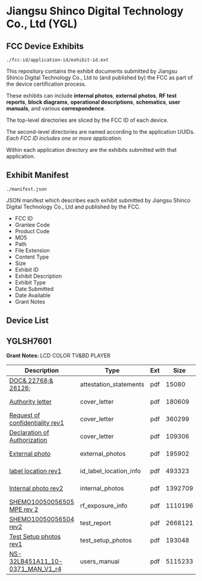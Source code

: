 # Jiangsu Shinco Digital Technology Co., Ltd (YGL)
## FCC Device Exhibits

```
./fcc-id/application-id/exhibit-id.ext
```

This repository contains the exhibit documents submitted by Jiangsu Shinco Digital Technology Co., Ltd to (and published by) the FCC as part of the device certification process.

These exhibits can include **internal photos**, **external photos**, **RF test reports**, **block diagrams**, **operational descriptions**, **schematics**, **user manuals**, and various **correspondence**.

The top-level directories are sliced by the FCC ID of each device.

The second-level directories are named according to the application UUIDs. *Each FCC ID includes one or more application.*

Within each application directory are the exhibits submitted with that application. 

## Exhibit Manifest

```
./manifest.json
```

JSON manifest which describes each exhibit submitted by Jiangsu Shinco Digital Technology Co., Ltd and published by the FCC.

- FCC ID
- Grantee Code
- Product Code
- MD5
- Path
- File Extension
- Content Type
- Size
- Exhibit ID
- Exhibit Description
- Exhibit Type
- Date Submitted
- Date Available
- Grant Notes

## Device List
## YGLSH7601
**Grant Notes:** LCD COLOR TV&BD PLAYER

| Description | Type | Ext | Size | Submitted | Available |
| ----------- | ---- | --- | ---- | --------- | --------- |
| [DOC& 22768;& 26126;](YGLSH7601/4ae590224698c293b3babd1d2cbddc01/1313035.pdf) | attestation_statements | pdf | 15080 | 2010-07-18 | 2010-07-20 |
| [Authority letter](YGLSH7601/4ae590224698c293b3babd1d2cbddc01/1313038.pdf) | cover_letter | pdf | 180609 | 2010-07-18 | 2010-07-20 |
| [Request of confidentiality rev1](YGLSH7601/4ae590224698c293b3babd1d2cbddc01/1313430.pdf) | cover_letter | pdf | 360299 | 2010-07-19 | 2010-07-20 |
| [Declaration of Authorization](YGLSH7601/4ae590224698c293b3babd1d2cbddc01/1313431.pdf) | cover_letter | pdf | 109306 | 2010-07-19 | 2010-07-20 |
| [External photo](YGLSH7601/4ae590224698c293b3babd1d2cbddc01/1313040.pdf) | external_photos | pdf | 195902 | 2010-07-18 | 2010-07-20 |
| [label location rev1](YGLSH7601/4ae590224698c293b3babd1d2cbddc01/1313434.pdf) | id_label_location_info | pdf | 493323 | 2010-07-19 | 2010-07-20 |
| [Internal photo rev2](YGLSH7601/4ae590224698c293b3babd1d2cbddc01/1313436.pdf) | internal_photos | pdf | 1392709 | 2010-07-19 | 2010-07-20 |
| [SHEMO10050056505 MPE rev 2](YGLSH7601/4ae590224698c293b3babd1d2cbddc01/1313039.pdf) | rf_exposure_info | pdf | 1110196 | 2010-07-18 | 2010-07-20 |
| [SHEMO10050056504 rev2](YGLSH7601/4ae590224698c293b3babd1d2cbddc01/1313435.pdf) | test_report | pdf | 2668121 | 2010-07-19 | 2010-07-20 |
| [Test Setup photos rev1](YGLSH7601/4ae590224698c293b3babd1d2cbddc01/1313043.pdf) | test_setup_photos | pdf | 193048 | 2010-07-18 | 2010-07-20 |
| [NS-32LB451A11_10-0371_MAN_V1_r4](YGLSH7601/4ae590224698c293b3babd1d2cbddc01/1313044.pdf) | users_manual | pdf | 5115233 | 2010-07-18 | 2010-07-20 |
